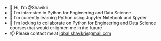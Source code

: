 - 👋 Hi, I’m @Shavikri
- 👀 I’m interested in Python for Engineering and Data Science
- 🌱 I’m currently learning Python using Jupyter Notebook and Spyder
- 💞️ I’m looking to collaborate on Python for Engineering and Data Science courses that would enlighten me in the future
- 📫 Please contact me at iqbal.shavikri@gmail.com 

<!---
Shavikri/Shavikri is a ✨ special ✨ repository because its `README.md` (this file) appears on your GitHub profile.
You can click the Preview link to take a look at your changes.
--->
